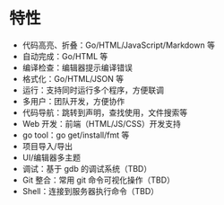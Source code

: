 # 特性

* 代码高亮、折叠：Go/HTML/JavaScript/Markdown 等
* 自动完成：Go/HTML 等
* 编译检查：编辑器提示编译错误
* 格式化：Go/HTML/JSON 等
* 运行：支持同时运行多个程序，方便联调
* 多用户：团队开发，方便协作
* 代码导航：跳转到声明，查找使用，文件搜索等
* Web 开发：前端（HTML/JS/CSS）开发支持
* go tool：go get/install/fmt 等
* 项目导入/导出
* UI/编辑器多主题
* 调试：基于 gdb 的调试系统（TBD）
* Git 整合：常用 git 命令可视化操作（TBD）
* Shell：连接到服务器执行命令（TBD）
